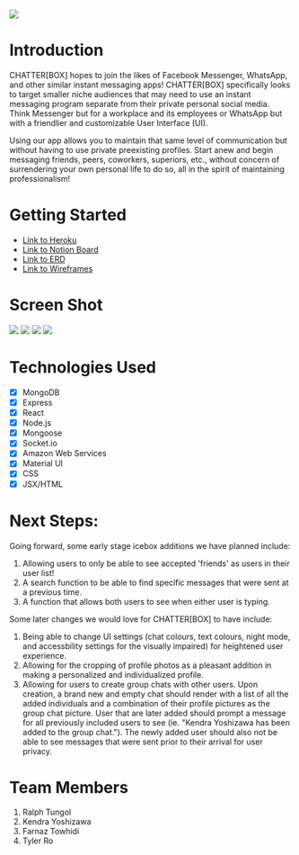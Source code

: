 # <img src="https://i.imgur.com/18SZnto.png">

# Introduction 
CHATTER[BOX] hopes to join the likes of Facebook Messenger, WhatsApp, and other similar instant messaging apps! CHATTER[BOX] specifically looks to target smaller niche audiences that may need to use an instant messaging program separate from their private personal social media. Think Messenger but for a workplace and its employees or WhatsApp but with a friendlier and customizable User Interface (UI). 

Using our app allows you to maintain that same level of communication but without having to use private preexisting profiles. Start anew and begin messaging friends, peers, coworkers, superiors, etc., without concern of surrendering your own personal life to do so, all in the spirit of maintaining professionalism! 

# Getting Started 

- [Link to Heroku](https://chatterbox-sei-55.herokuapp.com/)
- [Link to Notion Board](https://www.notion.so/Project-4-116573c35df34573aec91b1e92c04118)
- [Link to ERD](https://lucid.app/lucidchart/a4f7bc41-de4d-4864-b5cb-280d8ba4388d/edit?viewport_loc=357%2C-530%2C939%2C1075%2C0_0&invitationId=inv_5697f7c8-49fa-4ec2-917e-00c9753884d3)
- [Link to Wireframes](https://www.figma.com/file/sokWtK9ITMAuoRqUsckBqL/Daily-UI-013%2C-Direct-Messaging-(Community)?node-id=125%3A237&t=IMPmfOoZNcz5d72m-1)


# Screen Shot

<img src="https://ga-chatterbox.s3.ca-central-1.amazonaws.com/login.png">

<img src="https://ga-chatterbox.s3.ca-central-1.amazonaws.com/signup.png">

<img src="https://ga-chatterbox.s3.ca-central-1.amazonaws.com/profileUpdate.png">

<img src="https://ga-chatterbox.s3.ca-central-1.amazonaws.com/Screen+Shot+2022-12-09+at+2.07.40+AM.png">

# Technologies Used
- [X] MongoDB
- [X] Express
- [X] React
- [X] Node.js
- [X] Mongoose
- [X] Socket.io 
- [X] Amazon Web Services
- [X] Material UI
- [X] CSS
- [X] JSX/HTML

# Next Steps:

Going forward, some early stage icebox additions we have planned include:

1. Allowing users to only be able to see accepted 'friends' as users in their user list!
2. A search function to be able to find specific messages that were sent at a previous time.
3. A function that allows both users to see when either user is typing.

Some later changes we would love for CHATTER[BOX] to have include:

1. Being able to change UI settings (chat colours, text colours, night mode, and accessbility settings for the visually impaired) for heightened user experience.
2. Allowing for the cropping of profile photos as a pleasant addition in making a personalized and individualized profile.
3. Allowing for users to create group chats with other users. Upon creation, a brand new and empty chat should render with a list of all the added individuals and a combination of their profile pictures as the group chat picture. User that are later added should prompt a message for all previously included users to see (ie. "Kendra Yoshizawa has been added to the group chat."). The newly added user should also not be able to see messages that were sent prior to their arrival for user privacy.


# Team Members
1. Ralph Tungol
2. Kendra Yoshizawa
3. Farnaz Towhidi
4. Tyler Ro
